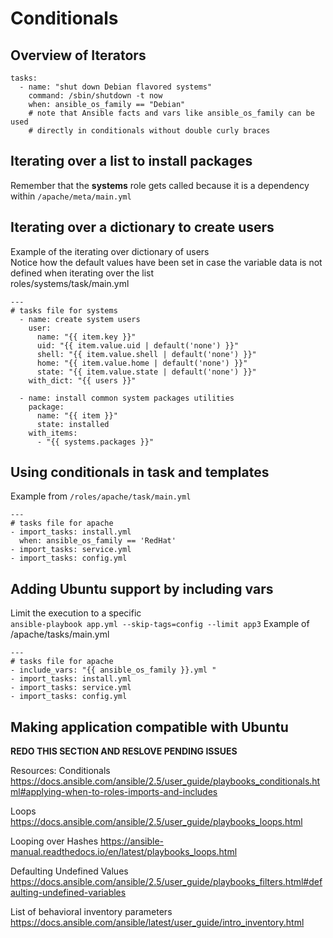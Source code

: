 # Conditionals

## Overview of Iterators
```
tasks:
  - name: "shut down Debian flavored systems"
    command: /sbin/shutdown -t now
    when: ansible_os_family == "Debian"
    # note that Ansible facts and vars like ansible_os_family can be used
    # directly in conditionals without double curly braces
```
## Iterating over a list to install packages

Remember that the **systems** role gets called because it is a dependency within `/apache/meta/main.yml`


## Iterating over a dictionary to create users
Example of the iterating over dictionary of users  
Notice how the default values have been set in case
the variable data is not defined when iterating over the list   
roles/systems/task/main.yml  
```
---
# tasks file for systems
  - name: create system users
    user:
      name: "{{ item.key }}"
      uid: "{{ item.value.uid | default('none') }}"
      shell: "{{ item.value.shell | default('none') }}"
      home: "{{ item.value.home | default('none') }}"
      state: "{{ item.value.state | default('none') }}"
    with_dict: "{{ users }}"

  - name: install common system packages utilities
    package:
      name: "{{ item }}"
      state: installed
    with_items:
      - "{{ systems.packages }}"
```



## Using conditionals in task and templates
Example from `/roles/apache/task/main.yml`
```
---
# tasks file for apache
- import_tasks: install.yml
  when: ansible_os_family == 'RedHat'
- import_tasks: service.yml
- import_tasks: config.yml
```
## Adding Ubuntu support by including vars

Limit the execution to a specific  
`ansible-playbook app.yml --skip-tags=config --limit app3`
Example of /apache/tasks/main.yml  
```
---
# tasks file for apache
- include_vars: "{{ ansible_os_family }}.yml "
- import_tasks: install.yml
- import_tasks: service.yml
- import_tasks: config.yml
```

## Making application compatible with Ubuntu

**REDO THIS SECTION AND RESLOVE PENDING ISSUES**

Resources:
Conditionals    
https://docs.ansible.com/ansible/2.5/user_guide/playbooks_conditionals.html#applying-when-to-roles-imports-and-includes  

Loops  
https://docs.ansible.com/ansible/2.5/user_guide/playbooks_loops.html

Looping over Hashes
https://ansible-manual.readthedocs.io/en/latest/playbooks_loops.html

Defaulting Undefined Values
https://docs.ansible.com/ansible/2.5/user_guide/playbooks_filters.html#defaulting-undefined-variables

List of behavioral inventory parameters
https://docs.ansible.com/ansible/latest/user_guide/intro_inventory.html
